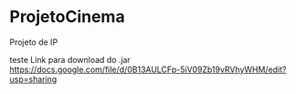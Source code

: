 ProjetoCinema
=============

Projeto de IP

teste
Link para download do .jar
https://docs.google.com/file/d/0B13AULCFp-5iV09Zb19vRVhyWHM/edit?usp=sharing
